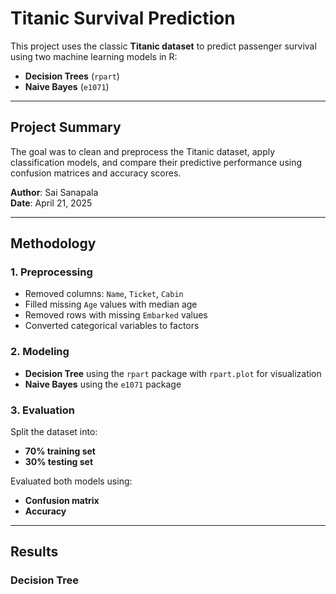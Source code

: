 # Titanic Survival Prediction

This project uses the classic **Titanic dataset** to predict passenger survival using two machine learning models in R:

- **Decision Trees** (`rpart`)
- **Naive Bayes** (`e1071`)

---

## Project Summary

The goal was to clean and preprocess the Titanic dataset, apply classification models, and compare their predictive performance using confusion matrices and accuracy scores.

**Author**: Sai Sanapala  
**Date**: April 21, 2025

---

## Methodology

### 1. Preprocessing

- Removed columns: `Name`, `Ticket`, `Cabin`
- Filled missing `Age` values with median age
- Removed rows with missing `Embarked` values
- Converted categorical variables to factors

### 2. Modeling

- **Decision Tree** using the `rpart` package with `rpart.plot` for visualization
- **Naive Bayes** using the `e1071` package

### 3. Evaluation

Split the dataset into:

- **70% training set**
- **30% testing set**

Evaluated both models using:

- **Confusion matrix**
- **Accuracy**

---

## Results

### Decision Tree
